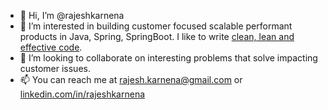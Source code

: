 - 👋 Hi, I’m @rajeshkarnena
- 👀 I’m interested in building customer focused scalable performant products in Java, Spring, SpringBoot. I like to write [clean, lean and effective code](https://www.goodreads.com/book/show/3735293-clean-code). 
- 💞️ I’m looking to collaborate on interesting problems that solve impacting customer issues. 
- 📫 You can reach me at rajesh.karnena@gmail.com or [linkedin.com/in/rajeshkarnena](https://www.linkedin.com/in/rajeshkarnena/)

<!---
rajeshkarnena/rajeshkarnena is a ✨ special ✨ repository because its `README.md` (this file) appears on your GitHub profile.
You can click the Preview link to take a look at your changes.
--->
